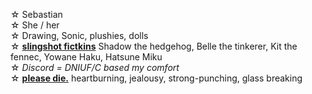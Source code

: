 ☆ Sebastian
\
☆ She / her
\
☆ Drawing, Sonic, plushies, dolls
\
☆ [**slingshot fictkins**](!) Shadow the hedgehog, Belle the tinkerer, Kit the fennec, Yowane Haku, Hatsune Miku
\
☆ *Discord = DNIUF/C based my comfort*
\
☆ [**please die.**](!) heartburning, jealousy, strong-punching, glass breaking
